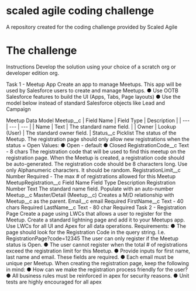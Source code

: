 # scaled agile coding challenge
 A repository created for the coding challenge provided by Scaled Agile

# The challenge
Instructions
Develop the solution using your choice of a scratch org or developer edition org.

Task 1 - Meetup App
Create an app to manage Meetups.
This app will be used by Salesforce users to create and manage Meetups.
● Use OOTB Salesforce features to build the UI (Apps, Tabs, Page layouts)
● Use the model below instead of standard Salesforce objects like Lead and Campaign

Meetup Data Model
Meetup__c
| Field Name | Field Type | Description |
| --- | --- | --- |
| Name | Text | The standard name field. |
| Owner | Lookup (User) | The standard owner field. |
Status__c Picklist The status of the Meetup. The registration page
should only allow new registrations when the
status = Open
Values:
● Open - default
● Closed
RegistrationCode__c Text - 8 chars The registration code that will be used to find
this meetup on the registration page.
When the Meetup is created, a registration
code should be auto-generated.
The registration code should be 8 characters
long. Use only Alphanumeric characters. It
should be random.
RegistrationLimit__c Number Required - The max # of registrations allowed
for this Meetup
MeetupRegistration__c
Field Name Field Type Description
Registration Number Text The standard name field. Populate with an
auto-number
Meetup__c Master/Detail
(Meetup__c)
Creates a M/D relationship with Meetup__c as
the parent.
Email__c email Required
FirstName__c Text - 40 chars Required
LastName__c Text - 80 char Required
Task 2 - Registration Page
Create a page using LWCs that allows a user to register for the Meetup.
Create a standard lightning page and add it to your Meetups app. Use LWCs for all UI and Apex
for all data operations.
Requirements:
● The page should look for the Registration Code in the query string. I.e.
RegistrationPage?code=12345
The user can only register if the Meetup status is Open.
● The user cannot register when the total # of registrations exceed the registration limit for
this Meetup.
● Provide inputs for first name, last name and email. These fields are required.
● Each email must be unique per Meetup.
When creating the registration page, keep the following in mind:
● How can we make the registration process friendly for the user?
● All business rules must be reinforced in apex for security reasons.
● Unit tests are highly encouraged for all apex
